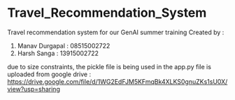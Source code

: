 # Travel_Recommendation_System
Travel recommendation system for our GenAI summer training
Created by :
1. Manav Durgapal : 08515002722
2. Harsh Sanga : 13915002722

due to size constraints, the pickle file is being used in the app.py file is uploaded from google drive  : 
https://drive.google.com/file/d/1WG2EdFJM5KFmqBk4XLKS0gnuZKs1sU0X/view?usp=sharing

